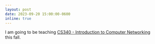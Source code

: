 ```yaml
---
layout: post
date: 2023-09-20 15:00:00-0600
inline: true
---
```


I am going to be teaching [CS340 - Introduction to Computer Networking](https://northwestern-cs340.github.io/fall2023/) this fall.
